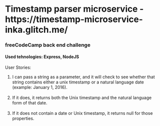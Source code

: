 <h1>Timestamp parser microservice - https://timestamp-microservice-inka.glitch.me/</h1>

<h3>freeCodeCamp back end challenge</h3>

<h4>Used tehnologies: Express, NodeJS </h4>

<p>User Stories:</p> 

<ol>

<li> I can pass a string as a parameter, and it will check to see whether that string contains either a unix timestamp or a natural language date (example: January 1, 2016).</li>
<br>
<li> If it does, it returns both the Unix timestamp and the natural language form of that date.</li>
<br>
<li> If it does not contain a date or Unix timestamp, it returns null for those properties.</li>
</ol>
